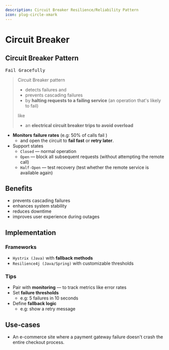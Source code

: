 ```yaml
---
description: Circuit Breaker Resilience/Reliability Pattern
icon: plug-circle-xmark
---
```


# Circuit Breaker

## Circuit Breaker Pattern

<kbd>Fail Gracefully</kbd>

> Circuit Breaker pattern&#x20;
>
> * detects failures and&#x20;
> * prevents cascading failures&#x20;
> * by **halting requests to a failing service** (an operation that's likely to fail)
>
> like&#x20;
>
> * an **electrical circuit breaker trips to avoid overload**



* **Monitors** **failure rates** (e.g: 50% of calls fail )
  * and open the circuit to **fail fast** or **retry later**.
* Support states&#x20;
  * `Closed` — normal operation
  * `Open` — block all subsequent requests (without attempting the remote call)
  * `Half-Open` — test recovery (test whether the remote service is available again)



## Benefits

* prevents cascading failures
* enhances system stability
* reduces downtime
* improves user experience during outages&#x20;



## Implementation

### Frameworks

* `Hystrix (Java)` with **fallback methods**
* `Resilience4j (Java/Spring)` with customizable thresholds



### Tips

* Pair with **monitoring** — to track metrics like error rates
* Set **failure thresholds**&#x20;
  * e.g: 5 failures in 10 seconds
* Define **fallback logic**&#x20;
  * e.g: show a retry message



## Use-cases

* An e-commerce site where a payment gateway failure doesn't crash the entire checkout process.








